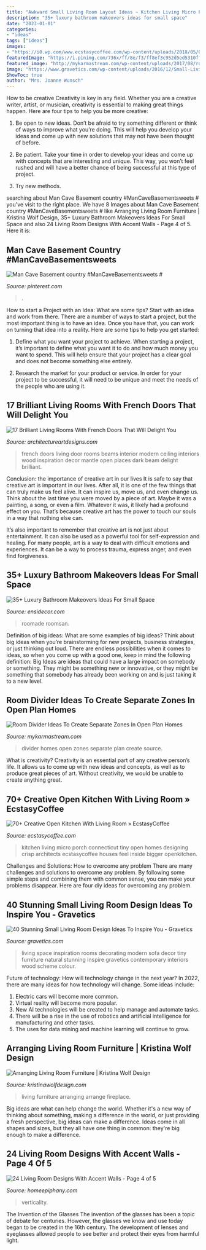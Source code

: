 ```yaml
---
title: "Awkward Small Living Room Layout Ideas ~ Kitchen Living Micro Porch Connecticut Tiny Open Homes Designing Crisp Architects Ecstasycoffee Houses Feel Inside Bigger Openkitchen"
description: "35+ luxury bathroom makeovers ideas for small space"
date: "2023-01-01"
categories:
- "ideas"
tags: ["ideas"]
images:
- "https://i0.wp.com/www.ecstasycoffee.com/wp-content/uploads/2018/05/Open-Kitchen-with-Living-Room-70.jpg?resize=750%2C974"
featuredImage: "https://i.pinimg.com/736x/ff/8e/f3/ff8ef3c952d5ed5310ffc46214776335.jpg"
featured_image: "http://mykarmastream.com/wp-content/uploads/2017/08/room-divider-10.jpg"
image: "https://www.gravetics.com/wp-content/uploads/2016/12/Small-Living-Room-Ideas14.jpg"
ShowToc: true
author: "Mrs. Joanne Wunsch"
---
```



How to be creative
Creativity is key in any field. Whether you are a creative writer, artist, or musician, creativity is essential to making great things happen. Here are four tips to help you be more creative:
1. Be open to new ideas. Don’t be afraid to try something different or think of ways to improve what you’re doing. This will help you develop your ideas and come up with new solutions that may not have been thought of before.

2. Be patient. Take your time in order to develop your ideas and come up with concepts that are interesting and unique. This way, you won’t feel rushed and will have a better chance of being successful at this type of project.

3. Try new methods.

	

		
searching about Man Cave Basement country #ManCaveBasementsweets # you've visit to the right place. We have 8 Images about Man Cave Basement country #ManCaveBasementsweets # like Arranging Living Room Furniture | Kristina Wolf Design, 35+ Luxury Bathroom Makeovers Ideas For Small Space and also 24 Living Room Designs With Accent Walls - Page 4 of 5. Here it is:
		
    
## Man Cave Basement Country #ManCaveBasementsweets #

<img loading=lazy src="https://i.pinimg.com/736x/ff/8e/f3/ff8ef3c952d5ed5310ffc46214776335.jpg" onerror="this.onerror=null;this.src='https://tse1.mm.bing.net/th?id=OIP.xNbmwF9MamJhMUJEB9Y6OQHaLG&amp;pid=15.1';" alt="Man Cave Basement country #ManCaveBasementsweets #">

_Source: pinterest.com_

>. 

	

How to start a Project with an Idea: What are some tips?
Start with an idea and work from there. There are a number of ways to start a project, but the most important thing is to have an idea. Once you have that, you can work on turning that idea into a reality. Here are some tips to help you get started:
1. Define what you want your project to achieve. When starting a project, it’s important to define what you want it to do and how much money you want to spend. This will help ensure that your project has a clear goal and does not become something else entirely.

2. Research the market for your product or service. In order for your project to be successful, it will need to be unique and meet the needs of the people who are using it.

    
## 17 Brilliant Living Rooms With French Doors That Will Delight You

<img loading=lazy src="https://www.architectureartdesigns.com/wp-content/uploads/2017/02/5-41.jpg" onerror="this.onerror=null;this.src='https://tse3.mm.bing.net/th?id=OIP.N2lwWfM2FTSjvdCmQ-pUdQHaE_&amp;pid=15.1';" alt="17 Brilliant Living Rooms With French Doors That Will Delight You">

_Source: architectureartdesigns.com_

>french doors living door rooms beams interior modern ceiling interiors wood inspiration decor mantle open places dark beam delight brilliant. 

	

Conclusion: the importance of creative art in our lives
It is safe to say that creative art is important in our lives. After all, it is one of the few things that can truly make us feel alive. It can inspire us, move us, and even change us.
Think about the last time you were moved by a piece of art. Maybe it was a painting, a song, or even a film. Whatever it was, it likely had a profound effect on you. That’s because creative art has the power to touch our souls in a way that nothing else can.

It’s also important to remember that creative art is not just about entertainment. It can also be used as a powerful tool for self-expression and healing. For many people, art is a way to deal with difficult emotions and experiences. It can be a way to process trauma, express anger, and even find forgiveness.

    
## 35+ Luxury Bathroom Makeovers Ideas For Small Space

<img loading=lazy src="https://ensidecor.com/wp-content/uploads/2018/12/35-Luxury-Bathroom-Makeovers-Ideas-For-Small-Space-13.jpg" onerror="this.onerror=null;this.src='https://tse4.mm.bing.net/th?id=OIP.luTgjzlQu-VtOmANa9dtUAHaKM&amp;pid=15.1';" alt="35+ Luxury Bathroom Makeovers Ideas For Small Space">

_Source: ensidecor.com_

>roomade roomsan. 

	

Definition of big ideas: What are some examples of big ideas?
Think about big ideas when you’re brainstorming for new projects, business strategies, or just thinking out loud. There are endless possibilities when it comes to ideas, so when you come up with a good one, keep in mind the following definition: 
Big Ideas are ideas that could have a large impact on somebody or something. They might be something new or innovative, or they might be something that somebody has already been working on and is just taking it to a new level.

    
## Room Divider Ideas To Create Separate Zones In Open Plan Homes

<img loading=lazy src="http://mykarmastream.com/wp-content/uploads/2017/08/room-divider-10.jpg" onerror="this.onerror=null;this.src='https://tse2.mm.bing.net/th?id=OIP.HMLwVRvk_BoXqQ-27X7AMQHaQI&amp;pid=15.1';" alt="Room Divider Ideas To Create Separate Zones In Open Plan Homes">

_Source: mykarmastream.com_

>divider homes open zones separate plan create source. 

	

What is creativity?
Creativity is an essential part of any creative person’s life. It allows us to come up with new ideas and concepts, as well as to produce great pieces of art. Without creativity, we would be unable to create anything great.

    
## 70+ Creative Open Kitchen With Living Room » EcstasyCoffee

<img loading=lazy src="https://i0.wp.com/www.ecstasycoffee.com/wp-content/uploads/2018/05/Open-Kitchen-with-Living-Room-70.jpg?resize=750%2C974" onerror="this.onerror=null;this.src='https://tse2.mm.bing.net/th?id=OIP.O9qbNEPCxQkxz7CzCrTkaAHaJn&amp;pid=15.1';" alt="70+ Creative Open Kitchen With Living Room » EcstasyCoffee">

_Source: ecstasycoffee.com_

>kitchen living micro porch connecticut tiny open homes designing crisp architects ecstasycoffee houses feel inside bigger openkitchen. 

	

Challenges and Solutions: How to overcome any problem
There are many challenges and solutions to overcome any problem. By following some simple steps and combining them with common sense, you can make your problems disappear. Here are four diy ideas for overcoming any problem.

    
## 40 Stunning Small Living Room Design Ideas To Inspire You - Gravetics

<img loading=lazy src="https://www.gravetics.com/wp-content/uploads/2016/12/Small-Living-Room-Ideas14.jpg" onerror="this.onerror=null;this.src='https://tse4.mm.bing.net/th?id=OIP.IsN7ioTByKfmL2y5xvsEYwHaHa&amp;pid=15.1';" alt="40 Stunning Small Living Room Design Ideas To Inspire You - Gravetics">

_Source: gravetics.com_

>living space inspiration rooms decorating modern sofa decor tiny furniture natural stunning inspire gravetics contemporary interiors wood scheme colour. 

	

Future of technology: How will technology change in the next year?
In 2022, there are many ideas for how technology will change. Some ideas include:
1. Electric cars will become more common.
2. Virtual reality will become more popular. 
3. New AI technologies will be created to help manage and automate tasks. 
4. There will be a rise in the use of robotics and artificial intelligence for manufacturing and other tasks. 
5. The uses for data mining and machine learning will continue to grow.

    
## Arranging Living Room Furniture | Kristina Wolf Design

<img loading=lazy src="https://www.kristinawolfdesign.com/wp-content/uploads/2015/05/how-to-arrange-a-living-room-with-a-fireplace.jpg" onerror="this.onerror=null;this.src='https://tse3.mm.bing.net/th?id=OIP.2t5N2MG-cCfI3Fe5UCjyeAHaFD&amp;pid=15.1';" alt="Arranging Living Room Furniture | Kristina Wolf Design">

_Source: kristinawolfdesign.com_

>living furniture arranging arrange fireplace. 

	

Big ideas are what can help change the world. Whether it's a new way of thinking about something, making a difference in the world, or just providing a fresh perspective, big ideas can make a difference. Ideas come in all shapes and sizes, but they all have one thing in common: they're big enough to make a difference.

    
## 24 Living Room Designs With Accent Walls - Page 4 Of 5

<img loading=lazy src="https://homeepiphany.com/wp-content/uploads/2015/11/24-Living-Room-Designs-With-Accent-Walls-15.jpg" onerror="this.onerror=null;this.src='https://tse2.mm.bing.net/th?id=OIP.4yexZGlmMx-FGZvZp2D_5AHaHu&amp;pid=15.1';" alt="24 Living Room Designs With Accent Walls - Page 4 of 5">

_Source: homeepiphany.com_

>verticality. 

	

The Invention of the Glasses
The invention of the glasses has been a topic of debate for centuries. However, the glasses we know and use today began to be created in the 16th century. The development of lenses and eyeglasses allowed people to see better and protect their eyes from harmful light.

